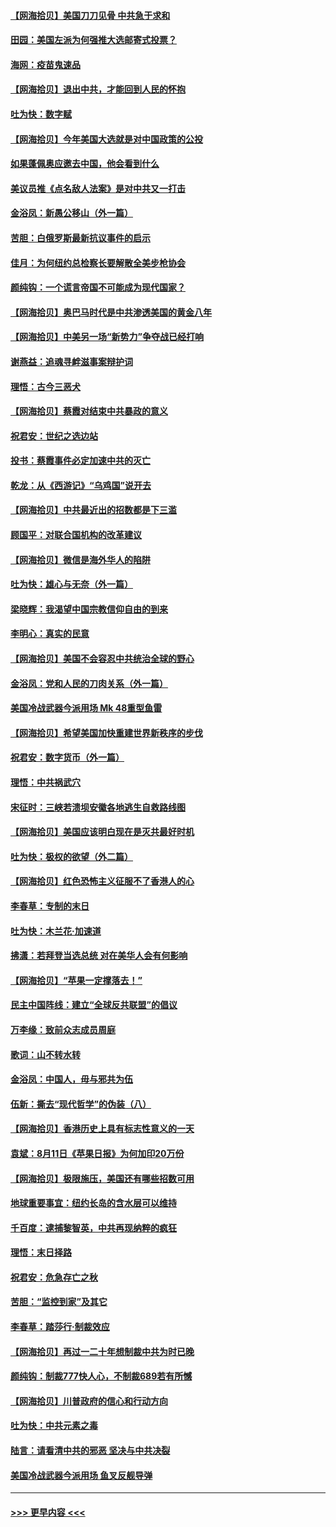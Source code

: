 #### [【网海拾贝】美国刀刀见骨 中共急于求和](../pages/nsc993/n12355511.md?t=08252202) 
#### [田园：美国左派为何强推大选邮寄式投票？](../pages/nsc993/n12352963.md?t=08252202) 
#### [海网：疫苗鬼速品](../pages/nsc993/n12354438.md?t=08252202) 
#### [【网海拾贝】退出中共，才能回到人民的怀抱](../pages/nsc993/n12352634.md?t=08252202) 
#### [吐为快：数字赋](../pages/nsc993/n12352317.md?t=08252202) 
#### [【网海拾贝】今年美国大选就是对中国政策的公投](../pages/nsc993/n12350973.md?t=08252202) 
#### [如果蓬佩奥应邀去中国，他会看到什么](../pages/nsc993/n12350945.md?t=08252202) 
#### [美议员推《点名敌人法案》是对中共又一打击](../pages/nsc993/n12350765.md?t=08252202) 
#### [金浴凤：新愚公移山（外一篇）](../pages/nsc993/n12350253.md?t=08252202) 
#### [苦胆：白俄罗斯最新抗议事件的启示](../pages/nsc993/n12349989.md?t=08252202) 
#### [佳月：为何纽约总检察长要解散全美步枪协会](../pages/nsc993/n12349939.md?t=08252202) 
#### [颜纯钩：一个谎言帝国不可能成为现代国家？](../pages/nsc993/n12349898.md?t=08252202) 
#### [【网海拾贝】奥巴马时代是中共渗透美国的黄金八年](../pages/nsc993/n12349284.md?t=08252202) 
#### [【网海拾贝】中美另一场“新势力”争夺战已经打响](../pages/nsc993/n12346998.md?t=08252202) 
#### [谢燕益：追魂寻衅滋事案辩护词](../pages/nsc993/n12346892.md?t=08252202) 
#### [理悟：古今三恶犬](../pages/nsc993/n12345190.md?t=08252202) 
#### [【网海拾贝】蔡霞对结束中共暴政的意义](../pages/nsc993/n12344263.md?t=08252202) 
#### [祝君安：世纪之选边站](../pages/nsc993/n12342382.md?t=08252202) 
#### [投书：蔡霞事件必定加速中共的灭亡](../pages/nsc993/n12341881.md?t=08252202) 
#### [乾龙：从《西游记》“乌鸡国”说开去](../pages/nsc993/n12341690.md?t=08252202) 
#### [【网海拾贝】中共最近出的招数都是下三滥](../pages/nsc993/n12341593.md?t=08252202) 
#### [顾国平：对联合国机构的改革建议](../pages/nsc993/n12339928.md?t=08252202) 
#### [【网海拾贝】微信是海外华人的陷阱](../pages/nsc993/n12338868.md?t=08252202) 
#### [吐为快：雄心与无奈（外一篇）](../pages/nsc993/n12338132.md?t=08252202) 
#### [梁晓辉：我渴望中国宗教信仰自由的到来](../pages/nsc993/n12336657.md?t=08252202) 
#### [李明心：真实的民意](../pages/nsc993/n12336089.md?t=08252202) 
#### [【网海拾贝】美国不会容忍中共统治全球的野心](../pages/nsc993/n12336063.md?t=08252202) 
#### [金浴凤：党和人民的刀肉关系（外一篇）](../pages/nsc993/n12335834.md?t=08252202) 
#### [美国冷战武器今派用场 Mk 48重型鱼雷](../pages/nsc993/n12335354.md?t=08252202) 
#### [【网海拾贝】希望美国加快重建世界新秩序的步伐](../pages/nsc993/n12334224.md?t=08252202) 
#### [祝君安：数字货币（外一篇）](../pages/nsc993/n12334186.md?t=08252202) 
#### [理悟：中共祸武穴](../pages/nsc993/n12333962.md?t=08252202) 
#### [宋征时：三峡若溃坝安徽各地逃生自救路线图](../pages/nsc993/n12332450.md?t=08252202) 
#### [【网海拾贝】美国应该明白现在是灭共最好时机](../pages/nsc993/n12332313.md?t=08252202) 
#### [吐为快：极权的欲望（外二篇）](../pages/nsc993/n12332089.md?t=08252202) 
#### [【网海拾贝】红色恐怖主义征服不了香港人的心](../pages/nsc993/n12329296.md?t=08252202) 
#### [李春草：专制的末日](../pages/nsc993/n12329079.md?t=08252202) 
#### [吐为快：木兰花‧加速道](../pages/nsc993/n12327366.md?t=08252202) 
#### [拂潇：若拜登当选总统 对在美华人会有何影响](../pages/nsc993/n12295996.md?t=08252202) 
#### [【网海拾贝】“苹果一定撑落去！”](../pages/nsc993/n12326784.md?t=08252202) 
#### [民主中国阵线：建立“全球反共联盟”的倡议](../pages/nsc993/n12324177.md?t=08252202) 
#### [万李缘：致前众志成员周庭](../pages/nsc993/n12324635.md?t=08252202) 
#### [歌词：山不转水转](../pages/nsc993/n12324599.md?t=08252202) 
#### [金浴凤：中国人，毋与邪共为伍](../pages/nsc993/n12324257.md?t=08252202) 
#### [伍新：撕去“现代哲学”的伪装（八）](../pages/nsc993/n12324188.md?t=08252202) 
#### [【网海拾贝】香港历史上具有标志性意义的一天](../pages/nsc993/n12324021.md?t=08252202) 
#### [袁斌：8月11日《苹果日报》为何加印20万份](../pages/nsc993/n12323955.md?t=08252202) 
#### [【网海拾贝】极限施压，美国还有哪些招数可用](../pages/nsc993/n12322512.md?t=08252202) 
#### [地球重要事宜：纽约长岛的含水层可以维持](../pages/nsc993/n12321844.md?t=08252202) 
#### [千百度：逮捕黎智英，中共再现纳粹的疯狂](../pages/nsc993/n12321777.md?t=08252202) 
#### [理悟：末日择路](../pages/nsc993/n12320812.md?t=08252202) 
#### [祝君安：危急存亡之秋](../pages/nsc993/n12320795.md?t=08252202) 
#### [苦胆：“监控到家”及其它](../pages/nsc993/n12320751.md?t=08252202) 
#### [李春草：踏莎行·制裁效应](../pages/nsc993/n12318290.md?t=08252202) 
#### [【网海拾贝】再过一二十年想制裁中共为时已晚](../pages/nsc993/n12318195.md?t=08252202) 
#### [颜纯钩：制裁777快人心，不制裁689若有所憾](../pages/nsc993/n12316912.md?t=08252202) 
#### [【网海拾贝】川普政府的信心和行动方向](../pages/nsc993/n12316673.md?t=08252202) 
#### [吐为快：中共元素之毒](../pages/nsc993/n12316547.md?t=08252202) 
#### [陆言：请看清中共的邪恶 坚决与中共决裂](../pages/nsc993/n12315784.md?t=08252202) 
#### [美国冷战武器今派用场 鱼叉反舰导弹](../pages/nsc993/n12316258.md?t=08252202) 

----
#### [ >>> 更早内容 <<< ](../indexes/nsc993-earlier.md)
